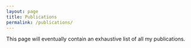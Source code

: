 ```yaml
---
layout: page
title: Publications
permalink: /publications/
---
```


This page will eventually contain an exhaustive list of all my publications. 
